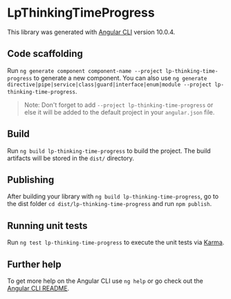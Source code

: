 # LpThinkingTimeProgress

This library was generated with [Angular CLI](https://github.com/angular/angular-cli) version 10.0.4.

## Code scaffolding

Run `ng generate component component-name --project lp-thinking-time-progress` to generate a new component. You can also use `ng generate directive|pipe|service|class|guard|interface|enum|module --project lp-thinking-time-progress`.
> Note: Don't forget to add `--project lp-thinking-time-progress` or else it will be added to the default project in your `angular.json` file. 

## Build

Run `ng build lp-thinking-time-progress` to build the project. The build artifacts will be stored in the `dist/` directory.

## Publishing

After building your library with `ng build lp-thinking-time-progress`, go to the dist folder `cd dist/lp-thinking-time-progress` and run `npm publish`.

## Running unit tests

Run `ng test lp-thinking-time-progress` to execute the unit tests via [Karma](https://karma-runner.github.io).

## Further help

To get more help on the Angular CLI use `ng help` or go check out the [Angular CLI README](https://github.com/angular/angular-cli/blob/master/README.md).
